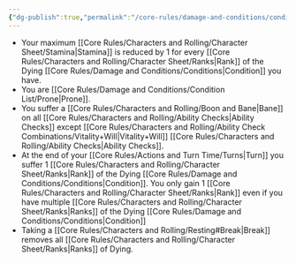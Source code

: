 ```yaml
---
{"dg-publish":true,"permalink":"/core-rules/damage-and-conditions/condition-list/dying/"}
---
```


- Your maximum [[Core Rules/Characters and Rolling/Character Sheet/Stamina\|Stamina]] is reduced by 1 for every [[Core Rules/Characters and Rolling/Character Sheet/Ranks\|Rank]] of the Dying [[Core Rules/Damage and Conditions/Conditions\|Condition]] you have.
- You are [[Core Rules/Damage and Conditions/Condition List/Prone\|Prone]].
- You suffer a [[Core Rules/Characters and Rolling/Boon and Bane\|Bane]] on all [[Core Rules/Characters and Rolling/Ability Checks\|Ability Checks]] except [[Core Rules/Characters and Rolling/Ability Check Combinations/Vitality+Will\|Vitality+Will]] [[Core Rules/Characters and Rolling/Ability Checks\|Ability Checks]].
- At the end of your [[Core Rules/Actions and Turn Time/Turns\|Turn]] you suffer 1 [[Core Rules/Characters and Rolling/Character Sheet/Ranks\|Rank]] of the Dying [[Core Rules/Damage and Conditions/Conditions\|Condition]]. You only gain 1 [[Core Rules/Characters and Rolling/Character Sheet/Ranks\|Rank]] even if you have multiple [[Core Rules/Characters and Rolling/Character Sheet/Ranks\|Ranks]] of the Dying [[Core Rules/Damage and Conditions/Conditions\|Condition]]
- Taking a [[Core Rules/Characters and Rolling/Resting#Break\|Break]] removes all [[Core Rules/Characters and Rolling/Character Sheet/Ranks\|Ranks]] of Dying.
